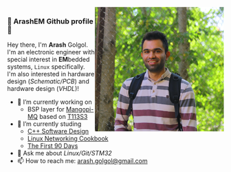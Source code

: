 <img width="300px" align="right" src="pic/980726.JPG">

### 👋 ArashEM Github profile 👋
Hey there, I'm **Arash** Golgol. I'm an electronic engineer with special interest in **EM**bedded systems, `Linux` specifically.   
I'm also interested in hardware design (_Schematic/PCB_) and hardware design (_VHDL_)!

- 🔭 I’m currently working on 
  - BSP layer for [Mangopi-MQ](https://mangopi.org/mangopi_mq) based on [T113S3](https://linux-sunxi.org/T113-s3)
- 🌱 I’m currently studing 
  - [C++ Software Design](https://www.oreilly.com/library/view/c-software-design/9781098113155/)
  - [Linux Networking Cookbook](https://www.amazon.com/Linux-Networking-Cookbook-Easy-Use/dp/0596102488)
  - [The First 90 Days](https://www.amazon.com/First-90-Days-Strategies-Expanded/dp/1422188612)
- 💬 Ask me about _Linux/Git/STM32_
- 📫 How to reach me: arash.golgol@gmail.com
